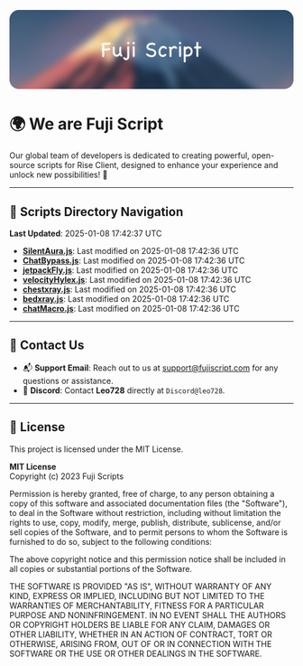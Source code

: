 ![Banner](.github/b.webp)

# 🌍 **We are Fuji Script**

Our global team of developers is dedicated to creating powerful, open-source scripts for Rise Client, designed to enhance your experience and unlock new possibilities! 🌟

---
<!-- SCRIPTS_NAVIGATION_START -->
## 📂 **Scripts Directory Navigation**

**Last Updated**: 2025-01-08 17:42:37 UTC

- **[SilentAura.js](scripts/SilentAura.js)**: Last modified on 2025-01-08 17:42:36 UTC
- **[ChatBypass.js](scripts/ChatBypass.js)**: Last modified on 2025-01-08 17:42:36 UTC
- **[jetpackFly.js](scripts/jetpackFly.js)**: Last modified on 2025-01-08 17:42:36 UTC
- **[velocityHylex.js](scripts/velocityHylex.js)**: Last modified on 2025-01-08 17:42:36 UTC
- **[chestxray.js](scripts/chestxray.js)**: Last modified on 2025-01-08 17:42:36 UTC
- **[bedxray.js](scripts/bedxray.js)**: Last modified on 2025-01-08 17:42:36 UTC
- **[chatMacro.js](scripts/chatMacro.js)**: Last modified on 2025-01-08 17:42:36 UTC

<!-- SCRIPTS_NAVIGATION_END -->

---

## 💬 **Contact Us**  
- 📬 **Support Email**: Reach out to us at [support@fujiscript.com](mailto:support@fujiscript.com) for any questions or assistance.  
- 💬 **Discord**: Contact **Leo728** directly at `Discord@leo728`.

---

## 📜 **License**

This project is licensed under the MIT License.  

**MIT License**  
Copyright (c) 2023 Fuji Scripts  

Permission is hereby granted, free of charge, to any person obtaining a copy of this software and associated documentation files (the "Software"), to deal in the Software without restriction, including without limitation the rights to use, copy, modify, merge, publish, distribute, sublicense, and/or sell copies of the Software, and to permit persons to whom the Software is furnished to do so, subject to the following conditions:  

The above copyright notice and this permission notice shall be included in all copies or substantial portions of the Software.  

THE SOFTWARE IS PROVIDED "AS IS", WITHOUT WARRANTY OF ANY KIND, EXPRESS OR IMPLIED, INCLUDING BUT NOT LIMITED TO THE WARRANTIES OF MERCHANTABILITY, FITNESS FOR A PARTICULAR PURPOSE AND NONINFRINGEMENT. IN NO EVENT SHALL THE AUTHORS OR COPYRIGHT HOLDERS BE LIABLE FOR ANY CLAIM, DAMAGES OR OTHER LIABILITY, WHETHER IN AN ACTION OF CONTRACT, TORT OR OTHERWISE, ARISING FROM, OUT OF OR IN CONNECTION WITH THE SOFTWARE OR THE USE OR OTHER DEALINGS IN THE SOFTWARE.  
